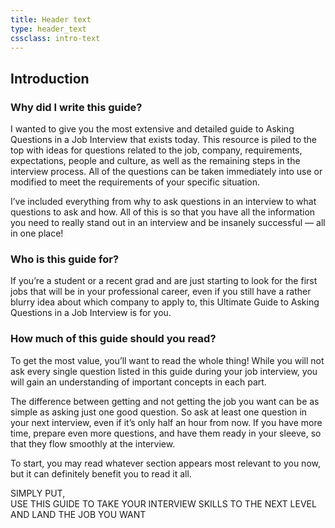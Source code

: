 ```yaml
---
title: Header text
type: header_text
cssclass: intro-text
---
```


## Introduction
### Why did I write this guide?

I wanted to give you the most extensive and detailed guide to Asking Questions in a Job Interview that exists today. This resource is piled to the top with ideas for questions related to the job, company, requirements, expectations, people and culture, as well as the remaining steps in the interview process. All of the questions can be taken immediately into use or modified to meet the requirements of your specific situation.

I’ve included everything from why to ask questions in an interview to what questions to ask and how. All of this is so that you have all the information you need to really stand out in an interview and be insanely successful — all in one place!

### Who is this guide for?

If you’re a student or a recent grad and are just starting to look for the first jobs that will be in your professional career, even if you still have a rather blurry idea about which company to apply to, this Ultimate Guide to Asking Questions in a Job Interview is for you.

### How much of this guide should you read?

To get the most value, you’ll want to read the whole thing! While you will not ask every single question listed in this guide during your job interview, you will gain an understanding of important concepts in each part.

The difference between getting and not getting the job you want can be as simple as asking just one good question. So ask at least one question in your next interview, even if it’s only half an hour from now. If you have more time, prepare even more questions, and have them ready in your sleeve, so that they flow smoothly at the interview.

To start, you may read whatever section appears most relevant to you now, but it can definitely benefit you to read it all.

<p class="emphasize">SIMPLY PUT,</br> USE THIS GUIDE TO TAKE YOUR INTERVIEW SKILLS TO THE NEXT LEVEL</br>AND LAND THE JOB YOU WANT</p>

